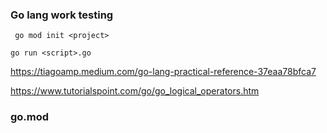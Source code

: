 
### Go lang work testing



` go mod init <project>`



` go run <script>.go `



https://tiagoamp.medium.com/go-lang-practical-reference-37eaa78bfca7



https://www.tutorialspoint.com/go/go_logical_operators.htm



### go.mod
